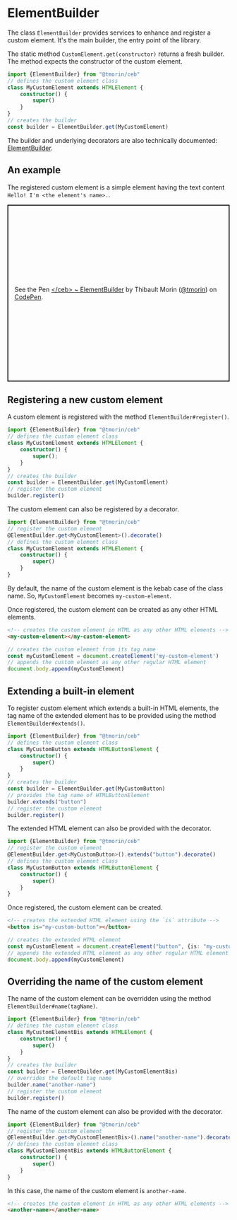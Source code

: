# ElementBuilder

The class `ElementBuilder` provides services to enhance and register a custom element.
It's the main builder, the entry point of the library.

The static method `CustomElement.get(constructor)` returns a fresh builder.
The method expects the constructor of the custom element.

```typescript
import {ElementBuilder} from "@tmorin/ceb"
// defines the custom element class
class MyCustomElement extends HTMLElement {
    constructor() {
        super()
    }
}
// creates the builder
const builder = ElementBuilder.get(MyCustomElement)
```

The builder and underlying decorators are also technically documented: [ElementBuilder](../api/classes/ElementBuilder.html).

## An example

The registered custom element is a simple element having the text content `Hello! I'm <the element's name>.`.

<p class="codepen" data-height="400" data-theme-id="light" data-default-tab="js,result" data-slug-hash="abzmRvm" data-editable="true" data-user="tmorin" style="height: 400px; box-sizing: border-box; display: flex; align-items: center; justify-content: center; border: 2px solid; margin: 1em 0; padding: 1em;">
  <span>See the Pen <a href="https://codepen.io/tmorin/pen/abzmRvm">
  &lt;/ceb&gt; ~ ElementBuilder</a> by Thibault Morin (<a href="https://codepen.io/tmorin">@tmorin</a>)
  on <a href="https://codepen.io">CodePen</a>.</span>
</p>
<script async src="https://cpwebassets.codepen.io/assets/embed/ei.js"></script>

## Registering a new custom element

A custom element is registered with the method `ElementBuilder#register()`.

```typescript
import {ElementBuilder} from "@tmorin/ceb"
// defines the custom element class
class MyCustomElement extends HTMLElement {
    constructor() {
        super();
    }
}
// creates the builder
const builder = ElementBuilder.get(MyCustomElement)
// register the custom element
builder.register()
```

The custom element can also be registered by a decorator.

```typescript
import {ElementBuilder} from "@tmorin/ceb"
// register the custom element
@ElementBuilder.get<MyCustomElement>().decorate()
// defines the custom element class
class MyCustomElement extends HTMLElement {
    constructor() {
        super()
    }
}
```

By default, the name of the custom element is the kebab case of the class name.
So, `MyCustomElement` becomes `my-custom-element`.

Once registered, the custom element can be created as any other HTML elements.

```html
<!-- creates the custom element in HTML as any other HTML elements -->
<my-custom-element></my-custom-element>
```

```typescript
// creates the custom element from its tag name
const myCustomElement = document.createElement('my-custom-element')
// appends the custom element as any other regular HTML element
document.body.append(myCustomElement)
```

## Extending a built-in element

To register custom element which extends a built-in HTML elements, the tag name of the extended element has to be provided using the method `ElementBuilder#extends()`.

```typescript
import {ElementBuilder} from "@tmorin/ceb"
// defines the custom element class
class MyCustomButton extends HTMLButtonElement {
    constructor() {
        super()
    }
}
// creates the builder
const builder = ElementBuilder.get(MyCustomButton)
// provides the tag name of HTMLButtonElement
builder.extends("button")
// register the custom element
builder.register()
```

The extended HTML element can also be provided with the decorator.

```typescript
import {ElementBuilder} from "@tmorin/ceb"
// register the custom element
@ElementBuilder.get<MyCustomButton>().extends("button").decorate()
// defines the custom element class
class MyCustomButton extends HTMLButtonElement {
    constructor() {
        super()
    }
}
```

Once registered, the custom element can be created.

```html
<!-- creates the extended HTML element using the `is` attribute -->
<button is="my-custom-button"></button>
```

```typescript
// creates the extended HTML element
const myCustomElement = document.createElement("button", {is: "my-custom-button"})
// appends the extended HTML element as any other regular HTML element
document.body.append(myCustomElement)
```

## Overriding the name of the custom element

The name of the custom element can be overridden using the method `ElementBuilder#name(tagName)`.

```typescript
import {ElementBuilder} from "@tmorin/ceb"
// defines the custom element class
class MyCustomElementBis extends HTMLElement {
    constructor() {
        super()
    }
}
// creates the builder
const builder = ElementBuilder.get(MyCustomElementBis)
// overrides the default tag name
builder.name("another-name")
// register the custom element
builder.register()
```

The name of the custom element can also be provided with the decorator.

```typescript
import {ElementBuilder} from "@tmorin/ceb"
// register the custom element
@ElementBuilder.get<MyCustomElementBis>().name("another-name").decorate()
// defines the custom element class
class MyCustomElementBis extends HTMLButtonElement {
    constructor() {
        super()
    }
}
```

In this case, the name of the custom element is `another-name`.

```html
<!-- creates the custom element in HTML as any other HTML elements -->
<another-name></another-name>
```
